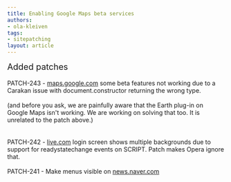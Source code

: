 ```yaml
---
title: Enabling Google Maps beta services
authors:
- ola-kleiven
tags:
- sitepatching
layout: article
---
```

<span style="font-size: 140%">Added patches</span><br/><br/>PATCH-243 - <a href="http://maps.google.com" target="_blank">maps.google.com</a> some beta features not working due to a Carakan issue with document.constructor returning the wrong type.<br/><br/>(and before you ask, we are painfully aware that the Earth plug-in on Google Maps isn&#39;t working. We are working on solving that too. It is unrelated to the patch above.)<br/><br/><br/>PATCH-242 - <a href="http://mail.live.com" target="_blank">live.com</a> login screen shows multiple backgrounds due to support for readystatechange events on SCRIPT. Patch makes Opera ignore that.<br/><br/>PATCH-241 - Make menus visible on <a href="http://news.naver.com/" target="_blank">news.naver.com</a><br/><br/>
